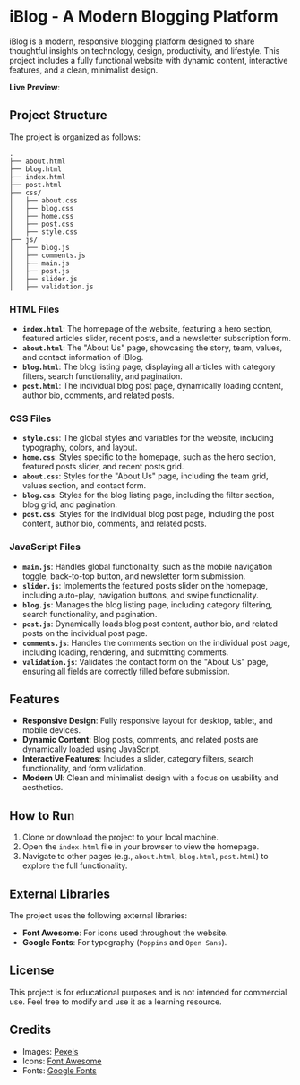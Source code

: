 
# iBlog - A Modern Blogging Platform

iBlog is a modern, responsive blogging platform designed to share thoughtful insights on technology, design, productivity, and lifestyle. This project includes a fully functional website with dynamic content, interactive features, and a clean, minimalist design.

**Live Preview**: 

## Project Structure

The project is organized as follows:

```
.
├── about.html
├── blog.html
├── index.html
├── post.html
├── css/
│   ├── about.css
│   ├── blog.css
│   ├── home.css
│   ├── post.css
│   ├── style.css
├── js/
│   ├── blog.js
│   ├── comments.js
│   ├── main.js
│   ├── post.js
│   ├── slider.js
│   ├── validation.js
```

### HTML Files

- **`index.html`**: The homepage of the website, featuring a hero section, featured articles slider, recent posts, and a newsletter subscription form.
- **`about.html`**: The "About Us" page, showcasing the story, team, values, and contact information of iBlog.
- **`blog.html`**: The blog listing page, displaying all articles with category filters, search functionality, and pagination.
- **`post.html`**: The individual blog post page, dynamically loading content, author bio, comments, and related posts.

### CSS Files

- **`style.css`**: The global styles and variables for the website, including typography, colors, and layout.
- **`home.css`**: Styles specific to the homepage, such as the hero section, featured posts slider, and recent posts grid.
- **`about.css`**: Styles for the "About Us" page, including the team grid, values section, and contact form.
- **`blog.css`**: Styles for the blog listing page, including the filter section, blog grid, and pagination.
- **`post.css`**: Styles for the individual blog post page, including the post content, author bio, comments, and related posts.

### JavaScript Files

- **`main.js`**: Handles global functionality, such as the mobile navigation toggle, back-to-top button, and newsletter form submission.
- **`slider.js`**: Implements the featured posts slider on the homepage, including auto-play, navigation buttons, and swipe functionality.
- **`blog.js`**: Manages the blog listing page, including category filtering, search functionality, and pagination.
- **`post.js`**: Dynamically loads blog post content, author bio, and related posts on the individual post page.
- **`comments.js`**: Handles the comments section on the individual post page, including loading, rendering, and submitting comments.
- **`validation.js`**: Validates the contact form on the "About Us" page, ensuring all fields are correctly filled before submission.

## Features

- **Responsive Design**: Fully responsive layout for desktop, tablet, and mobile devices.
- **Dynamic Content**: Blog posts, comments, and related posts are dynamically loaded using JavaScript.
- **Interactive Features**: Includes a slider, category filters, search functionality, and form validation.
- **Modern UI**: Clean and minimalist design with a focus on usability and aesthetics.

## How to Run

1. Clone or download the project to your local machine.
2. Open the `index.html` file in your browser to view the homepage.
3. Navigate to other pages (e.g., `about.html`, `blog.html`, `post.html`) to explore the full functionality.

## External Libraries

The project uses the following external libraries:

- **Font Awesome**: For icons used throughout the website.
- **Google Fonts**: For typography (`Poppins` and `Open Sans`).

## License

This project is for educational purposes and is not intended for commercial use. Feel free to modify and use it as a learning resource.

## Credits

- Images: [Pexels](https://www.pexels.com/)
- Icons: [Font Awesome](https://fontawesome.com/)
- Fonts: [Google Fonts](https://fonts.google.com/)
